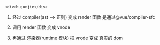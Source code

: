 ```js
<div>hujunjie</div>
```

1. 经过 compiler(ast ==> 正则) 变成 render 函数 是通过@vue/compiler-sfc

2. 调用 render 函数 变成 vnode

3. 再通过 渲染器(runtime 模块) 把 vnode 变成 真实的 dom
